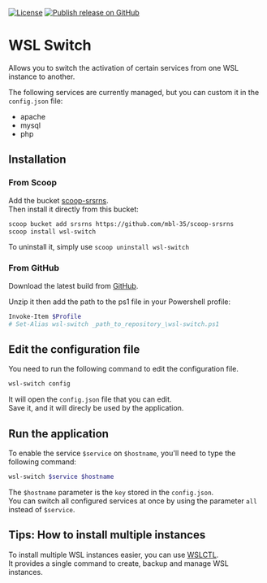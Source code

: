 [![License](https://img.shields.io/badge/license-Apache2.0-orange.svg?style=flat-square)](LICENSE) [![Publish release on GitHub](https://github.com/Nyuwb/wsl-switch/actions/workflows/build_release.yml/badge.svg)](https://github.com/Nyuwb/wsl-switch/actions/workflows/build_release.yml)

# WSL Switch

Allows you to switch the activation of certain services from one WSL instance to another.

The following services are currently managed, but you can custom it in the `config.json` file:

- apache
- mysql
- php

## Installation

### From Scoop

Add the bucket [scoop-srsrns](https://github.com/mbl-35/scoop-srsrns).  
Then install it directly from this bucket:

```bash
scoop bucket add srsrns https://github.com/mbl-35/scoop-srsrns
scoop install wsl-switch
```

To uninstall it, simply use `scoop uninstall wsl-switch`

### From GitHub

Download the latest build from [GitHub](https://github.com/Nyuwb/wsl-switch/releases/latest/).

Unzip it then add the path to the ps1 file in your Powershell profile:

```bash
Invoke-Item $Profile
# Set-Alias wsl-switch _path_to_repository_\wsl-switch.ps1
```

## Edit the configuration file

You need to run the following command to edit the configuration file.

```bash
wsl-switch config
```

It will open the `config.json` file that you can edit.  
Save it, and it will direcly be used by the application.

## Run the application

To enable the service `$service` on `$hostname`, you'll need to type the following command:

```bash
wsl-switch $service $hostname
```

The `$hostname` parameter is the `key` stored in the `config.json`.  
You can switch all configured services at once by using the parameter `all` instead of `$service`.

## Tips: How to install multiple instances

To install multiple WSL instances easier, you can use [WSLCTL](https://github.com/mbl-35/wslctl).  
It provides a single command to create, backup and manage WSL instances.
